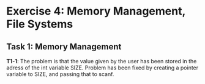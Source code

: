 # Exercise 4: Memory Management, File Systems

## Task 1: Memory Management

**T1-1**: The problem is that the value given by the user has been stored in the adress of the int variable SIZE. Problem has been fixed by creating a pointer variable to SIZE, and passing that to scanf.
